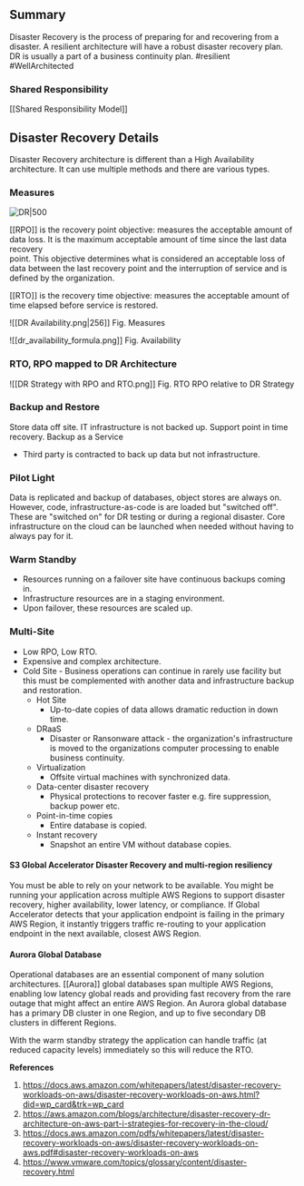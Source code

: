 ## Summary
Disaster Recovery is the process of preparing for and recovering from a disaster. A resilient architecture will have a robust disaster recovery plan. DR is usually a part of a  business continuity plan. #resilient #WellArchitected 

### Shared Responsibility
[[Shared Responsibility Model]]

## Disaster Recovery Details
Disaster Recovery architecture is different than a High Availability architecture. It can use multiple methods and there are various types.

### Measures

![DR|500](https://d2908q01vomqb2.cloudfront.net/fc074d501302eb2b93e2554793fcaf50b3bf7291/2021/04/02/Figure-1.png)

[[RPO]] is the recovery point objective: measures the acceptable amount of data loss. It is the maximum acceptable amount of time since the last data recovery  
point. This objective determines what is considered an acceptable loss of data between the last recovery point and the interruption of service and is defined by the organization.

[[RTO]] is the recovery time objective: measures the acceptable amount of time elapsed before service is restored.

![[DR Availability.png|256]]
Fig. Measures

![[dr_availability_formula.png]]
Fig. Availability


### RTO, RPO mapped to DR Architecture
![[DR Strategy with RPO and RTO.png]]
Fig. RTO RPO relative to DR Strategy

### Backup and Restore 
Store data off site. 
IT infrastructure is not backed up.
Support point in time recovery.
Backup as a Service
- Third party is contracted to back up data but not infrastructure.
### Pilot Light
Data is replicated and backup of databases, object stores are always on. However, code, infrastructure-as-code is are loaded but "switched off". These are "switched on" for DR testing or during a regional disaster. Core infrastructure on the cloud can be launched when needed without having to always pay for it.
### Warm Standby
- Resources running on a failover site have continuous backups coming in.
- Infrastructure resources are in a staging environment.
- Upon failover, these resources are scaled up.
### Multi-Site
- Low RPO, Low RTO.
- Expensive and complex architecture.
- Cold Site
		- Business operations can continue in rarely use facility but this must be complemented with another data and infrastructure backup and restoration.
	- Hot Site
		- Up-to-date copies of data allows dramatic reduction in down time.
	- DRaaS
		- Disaster or Ransonware attack - the organization's infrastructure is moved to the organizations computer processing to enable business continuity.
	- Virtualization
		- Offsite virtual machines with synchronized data.
	- Data-center disaster recovery
		- Physical protections to recover faster e.g. fire suppression, backup power etc.
	- Point-in-time copies
		- Entire database is copied.
	- Instant recovery
		- Snapshot an entire VM without database copies.

#### S3 Global Accelerator Disaster Recovery and multi-region resiliency

You must be able to rely on your network to be available. You might be running your application across multiple AWS Regions to support disaster recovery, higher availability, lower latency, or compliance. If Global Accelerator detects that your application endpoint is failing in the primary AWS Region, it instantly triggers traffic re-routing to your application endpoint in the next available, closest AWS Region.

#### Aurora Global Database

Operational databases are an essential component of many solution architectures.
[[Aurora]] global databases span multiple AWS Regions, enabling low latency global reads and providing fast recovery from the rare outage that might affect an entire AWS Region. An Aurora global database has a primary DB cluster in one Region, and up to five secondary DB clusters in different Regions.

With the warm standby strategy the application can handle traffic (at reduced capacity levels) immediately so this will reduce the RTO.

**References**

1. https://docs.aws.amazon.com/whitepapers/latest/disaster-recovery-workloads-on-aws/disaster-recovery-workloads-on-aws.html?did=wp_card&trk=wp_card
2. https://aws.amazon.com/blogs/architecture/disaster-recovery-dr-architecture-on-aws-part-i-strategies-for-recovery-in-the-cloud/
3. https://docs.aws.amazon.com/pdfs/whitepapers/latest/disaster-recovery-workloads-on-aws/disaster-recovery-workloads-on-aws.pdf#disaster-recovery-workloads-on-aws
4. https://www.vmware.com/topics/glossary/content/disaster-recovery.html
